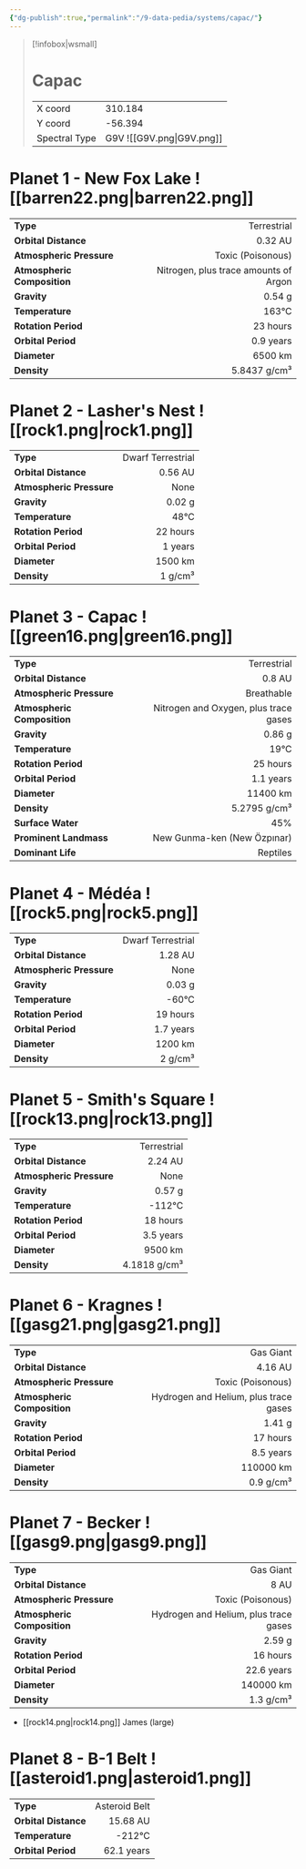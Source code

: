 ```yaml
---
{"dg-publish":true,"permalink":"/9-data-pedia/systems/capac/"}
---
```


> [!infobox|wsmall]
> # Capac
> | | |
> | - | - |
> | X coord | 310.184 |
> | Y coord| -56.394 |
> | Spectral Type | G9V ![[G9V.png\|G9V.png]] |

# Planet 1 - New Fox Lake ![[barren22.png\|barren22.png]]
|                             |                           |
| --------------------------- | -------------------------:|
| **Type**                    |             Terrestrial |
| **Orbital Distance**        |   0.32 AU |
| **Atmospheric Pressure**    |       Toxic (Poisonous) |
| **Atmospheric Composition** |      Nitrogen, plus trace amounts of Argon |
| **Gravity**                 |        0.54 g |
| **Temperature**             |    163°C |
| **Rotation Period**         |  23 hours |
| **Orbital Period** | 0.9 years |
| **Diameter**                |      6500 km | 
| **Density**                 |    5.8437 g/cm³ |





# Planet 2 - Lasher's Nest ![[rock1.png\|rock1.png]]
|                             |                           |
| --------------------------- | -------------------------:|
| **Type**                    |             Dwarf Terrestrial |
| **Orbital Distance**        |   0.56 AU |
| **Atmospheric Pressure**    |       None |
| **Gravity**                 |        0.02 g |
| **Temperature**             |    48°C |
| **Rotation Period**         |  22 hours |
| **Orbital Period** | 1 years |
| **Diameter**                |      1500 km | 
| **Density**                 |    1 g/cm³ |





# Planet 3 - Capac ![[green16.png\|green16.png]]
|                             |                           |
| --------------------------- | -------------------------:|
| **Type**                    |             Terrestrial |
| **Orbital Distance**        |   0.8 AU |
| **Atmospheric Pressure**    |       Breathable |
| **Atmospheric Composition** |      Nitrogen and Oxygen, plus trace gases |
| **Gravity**                 |        0.86 g |
| **Temperature**             |    19°C |
| **Rotation Period**         |  25 hours |
| **Orbital Period** | 1.1 years |
| **Diameter**                |      11400 km | 
| **Density**                 |    5.2795 g/cm³ |
| **Surface Water**           |           45% | 
| **Prominent Landmass**      |         New Gunma-ken (New Özpınar) | 
| **Dominant Life**           |         Reptiles |





# Planet 4 - Médéa ![[rock5.png\|rock5.png]]
|                             |                           |
| --------------------------- | -------------------------:|
| **Type**                    |             Dwarf Terrestrial |
| **Orbital Distance**        |   1.28 AU |
| **Atmospheric Pressure**    |       None |
| **Gravity**                 |        0.03 g |
| **Temperature**             |    -60°C |
| **Rotation Period**         |  19 hours |
| **Orbital Period** | 1.7 years |
| **Diameter**                |      1200 km | 
| **Density**                 |    2 g/cm³ |





# Planet 5 - Smith's Square ![[rock13.png\|rock13.png]]
|                             |                           |
| --------------------------- | -------------------------:|
| **Type**                    |             Terrestrial |
| **Orbital Distance**        |   2.24 AU |
| **Atmospheric Pressure**    |       None |
| **Gravity**                 |        0.57 g |
| **Temperature**             |    -112°C |
| **Rotation Period**         |  18 hours |
| **Orbital Period** | 3.5 years |
| **Diameter**                |      9500 km | 
| **Density**                 |    4.1818 g/cm³ |





# Planet 6 - Kragnes ![[gasg21.png\|gasg21.png]]
|                             |                           |
| --------------------------- | -------------------------:|
| **Type**                    |             Gas Giant |
| **Orbital Distance**        |   4.16 AU |
| **Atmospheric Pressure**    |       Toxic (Poisonous) |
| **Atmospheric Composition** |      Hydrogen and Helium, plus trace gases |
| **Gravity**                 |        1.41 g |
| **Rotation Period**         |  17 hours |
| **Orbital Period** | 8.5 years |
| **Diameter**                |      110000 km | 
| **Density**                 |    0.9 g/cm³ |





# Planet 7 - Becker ![[gasg9.png\|gasg9.png]]
|                             |                           |
| --------------------------- | -------------------------:|
| **Type**                    |             Gas Giant |
| **Orbital Distance**        |   8 AU |
| **Atmospheric Pressure**    |       Toxic (Poisonous) |
| **Atmospheric Composition** |      Hydrogen and Helium, plus trace gases |
| **Gravity**                 |        2.59 g |
| **Rotation Period**         |  16 hours |
| **Orbital Period** | 22.6 years |
| **Diameter**                |      140000 km | 
| **Density**                 |    1.3 g/cm³ |



- [[rock14.png\|rock14.png]] James (large)

# Planet 8 - B-1 Belt ![[asteroid1.png\|asteroid1.png]]
|                             |                           |
| --------------------------- | -------------------------:|
| **Type**                    |             Asteroid Belt |
| **Orbital Distance**        |   15.68 AU |
| **Temperature**             |    -212°C |
| **Orbital Period** | 62.1 years |





